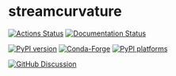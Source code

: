 # streamcurvature

[![Actions Status][actions-badge]][actions-link]
[![Documentation Status][rtd-badge]][rtd-link]

[![PyPI version][pypi-version]][pypi-link]
[![Conda-Forge][conda-badge]][conda-link]
[![PyPI platforms][pypi-platforms]][pypi-link]

[![GitHub Discussion][github-discussions-badge]][github-discussions-link]

<!-- SPHINX-START -->

<!-- prettier-ignore-start -->
[actions-badge]:            https://github.com/wsr1998/streamcurvature/workflows/CI/badge.svg
[actions-link]:             https://github.com/wsr1998/streamcurvature/actions
[conda-badge]:              https://img.shields.io/conda/vn/conda-forge/streamcurvature
[conda-link]:               https://github.com/conda-forge/streamcurvature-feedstock
[github-discussions-badge]: https://img.shields.io/static/v1?label=Discussions&message=Ask&color=blue&logo=github
[github-discussions-link]:  https://github.com/wsr1998/streamcurvature/discussions
[pypi-link]:                https://pypi.org/project/streamcurvature/
[pypi-platforms]:           https://img.shields.io/pypi/pyversions/streamcurvature
[pypi-version]:             https://img.shields.io/pypi/v/streamcurvature
[rtd-badge]:                https://readthedocs.org/projects/streamcurvature/badge/?version=latest
[rtd-link]:                 https://streamcurvature.readthedocs.io/en/latest/?badge=latest

<!-- prettier-ignore-end -->
